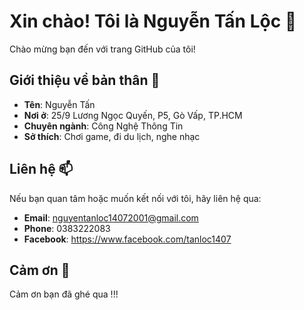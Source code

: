 # Xin chào! Tôi là Nguyễn Tấn Lộc 🌟

Chào mừng bạn đến với trang GitHub của tôi!

## Giới thiệu về bản thân 🚀

- **Tên**: Nguyễn Tấn 
- **Nơi ở**: 25/9 Lương Ngọc Quyến, P5, Gò Vấp, TP.HCM
- **Chuyên ngành**: Công Nghệ Thông Tin
- **Sở thích**: Chơi game, đi du lịch, nghe nhạc
  
## Liên hệ 📫

Nếu bạn quan tâm hoặc muốn kết nối với tôi, hãy liên hệ qua:

- **Email**: nguyentanloc14072001@gmail.com
- **Phone**: 0383222083
- **Facebook**: https://www.facebook.com/tanloc1407

## Cảm ơn 🙏

Cảm ơn bạn đã ghé qua !!!
